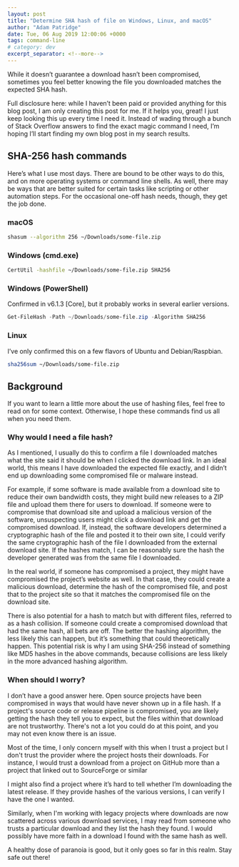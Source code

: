 ```yaml
---
layout: post
title: "Determine SHA hash of file on Windows, Linux, and macOS"
author: "Adam Patridge"
date: Tue, 06 Aug 2019 12:00:06 +0000
tags: command-line
# category: dev
excerpt_separator: <!--more-->
---
```


While it doesn’t guarantee a download hasn’t been compromised, sometimes you feel better knowing the file you downloaded matches the expected SHA hash.

Full disclosure here: while I haven’t been paid or provided anything for this blog post, I am only creating this post for me. If it helps you, great! I just keep looking this up every time I need it. Instead of wading through a bunch of Stack Overflow answers to find the exact magic command I need, I’m hoping I’ll start finding my own blog post in my search results.

<!--more-->

## SHA-256 hash commands

Here’s what I use most days. There are bound to be other ways to do this, and on more operating systems or command line shells. As well, there may be ways that are better suited for certain tasks like scripting or other automation steps. For the occasional one-off hash needs, though, they get the job done.

### macOS

```bash
shasum --algorithm 256 ~/Downloads/some-file.zip
```

### Windows (cmd.exe)

```bash
CertUtil -hashfile ~/Downloads/some-file.zip SHA256
```

### Windows (PowerShell)

Confirmed in v6.1.3 [Core], but it probably works in several earlier versions.

```powershell
Get-FileHash -Path ~/Downloads/some-file.zip -Algorithm SHA256
```

### Linux

I’ve only confirmed this on a few flavors of Ubuntu and Debian/Raspbian.

```bash
sha256sum ~/Downloads/some-file.zip
```

## Background

If you want to learn a little more about the use of hashing files, feel free to read on for some context. Otherwise, I hope these commands find us all when you need them.

### Why would I need a file hash?

As I mentioned, I usually do this to confirm a file I downloaded matches what the site said it should be when I clicked the download link. In an ideal world, this means I have downloaded the expected file exactly, and I didn’t end up downloading some compromised file or malware instead.

For example, if some software is made available from a download site to reduce their own bandwidth costs, they might build new releases to a ZIP file and upload them there for users to download. If someone were to compromise that download site and upload a malicious version of the software, unsuspecting users might click a download link and get the compromised download. If, instead, the software developers determined a cryptographic hash of the file and posted it to their own site, I could verify the same cryptographic hash of the file I downloaded from the external download site. If the hashes match, I can be reasonably sure the hash the developer generated was from the same file I downloaded.

In the real world, if someone has compromised a project, they might have compromised the project’s website as well. In that case, they could create a malicious download, determine the hash of the compromised file, and post that to the project site so that it matches the compromised file on the download site.

There is also potential for a hash to match but with different files, referred to as a hash collision. If someone could create a compromised download that had the same hash, all bets are off. The better the hashing algorithm, the less likely this can happen, but it’s something that could theoretically happen. This potential risk is why I am using SHA-256 instead of something like MD5 hashes in the above commands, because collisions are less likely in the more advanced hashing algorithm.

### When should I worry?

I don’t have a good answer here. Open source projects have been compromised in ways that would have never shown up in a file hash. If a project's source code or release pipeline is compromised, you are likely getting the hash they tell you to expect, but the files within that download are not trustworthy. There's not a lot you could do at this point, and you may not even know there is an issue.

Most of the time, I only concern myself with this when I trust a project but I don't trust the provider where the project hosts their downloads. For instance, I would trust a download from a project on GitHub more than a project that linked out to SourceForge or similar

I might also find a project where it’s hard to tell whether I’m downloading the latest release. If they provide hashes of the various versions, I can verify I have the one I wanted.

Similarly, when I'm working with legacy projects where downloads are now scattered across various download services, I may read from someone who trusts a particular download and they list the hash they found. I would possibly have more faith in a download I found with the same hash as well.

A healthy dose of paranoia is good, but it only goes so far in this realm. Stay safe out there!
